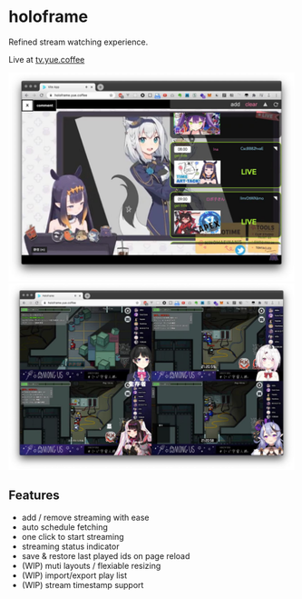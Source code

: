 # holoframe

Refined stream watching experience.

Live at [tv.yue.coffee](https:///tv.yue.coffee)

![](./screenshots/view-1.jpeg)
![](./screenshots/view-2.jpeg)

## Features

- add / remove streaming with ease
- auto schedule fetching
- one click to start streaming
- streaming status indicator
- save & restore last played ids on page reload
- (WIP) muti layouts / flexiable resizing
- (WIP) import/export play list
- (WIP) stream timestamp support